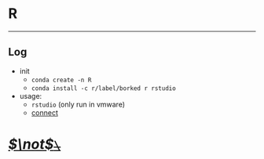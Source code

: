 <!--
 * @Date: 2020-10-05 15:43:27
 * @LastEditors: Hwrn
 * @LastEditTime: 2020-10-25 19:54:08
 * @FilePath: /HScripts/R/README.md
 * @Description:
-->
R
===

---
## Log
- init
    - `conda create -n R`
    - `conda install -c r/label/borked r rstudio`
- usage:
    - `rstudio` (only run in vmware)
    - [connect](tmp.r)


# [***$\not$<!-- @Hwrn -->*~~`\`~~**](../README.md)
